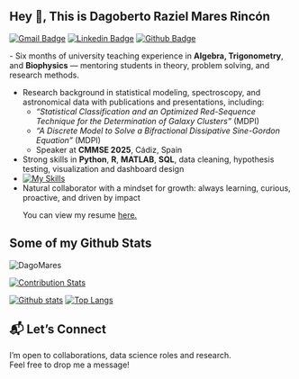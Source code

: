 ## Hey 👋, This is Dagoberto Raziel Mares Rincón

[![Gmail Badge](https://img.shields.io/badge/-dagobertomares0@gmail.com-c14438?style=flat&logo=Gmail&logoColor=white&link=mailto:dagobertomares0@gmail.com)](mailto:dagobertomares0@gmail.com) 
[![Linkedin Badge](https://img.shields.io/badge/-dagobertomares-0072b1?style=flat&logo=Linkedin&logoColor=white&link=https://www.linkedin.com/in/dagoberto-mares/)](https://www.linkedin.com/in/dagoberto-mares/)
 [![Github Badge](https://img.shields.io/badge/-https://github.com/DagoMares-grey?style=flat&logo=github&logoColor=white&link=https://github.com/https://github.com/DagoMares/)](https://www.github.com/https://github.com/DagoMares/) <p align='left'>- Six months of university teaching experience in **Algebra, Trigonometry**, and **Biophysics** — mentoring students in theory, problem solving, and research methods.  
- Research background in statistical modeling, spectroscopy, and astronomical data with publications and presentations, including:  
  - *“Statistical Classification and an Optimized Red-Sequence Technique for the Determination of Galaxy Clusters”* (MDPI)
  - *“A Discrete Model to Solve a Bifractional Dissipative Sine-Gordon Equation”* (MDPI)
  - Speaker at **CMMSE 2025**, Cádiz, Spain  
- Strong skills in **Python**, **R**, **MATLAB**, **SQL**, data cleaning, hypothesis testing, visualization and dashboard design
- [![My Skills](https://skillicons.dev/icons?i=py,r,latex,matlab)](https://skillicons.dev)
- Natural collaborator with a mindset for growth: always learning, curious, proactive, and driven by impact </p><p align='left'> You can view my resume <a href='https://1drv.ms/b/c/cabe42674c38000d/EZwFSD-sFYBMjrq-sP8BXRYB59S63q2dP-llWL1OrRxDfw?e=Dmk2mq ' target=_blank><u>here</u>.</a></p>
## Some of my Github Stats
<p align=left> <img src=https://komarev.com/ghpvc/?username=DagoMares alt=DagoMares /> </p>

[![Contribution Stats](https://github-contribution-stats.vercel.app/api/?username=DagoMares)](https://github.com/LordDashMe/github-contribution-stats/)

[![Github stats](https://github-readme-stats.vercel.app/api?username=DagoMares&show_icons=true&include_all_commits=true)](https://github.com/DagoMares/github-readme-stats)
[![Top Langs](https://github-readme-stats.vercel.app/api/top-langs/?username=DagoMares&layout=compact)](https://github.com/DagoMares/github-readme-stats)

## 📬 Let’s Connect  
I’m open to collaborations, data science roles and research.  
Feel free to drop me a message!







